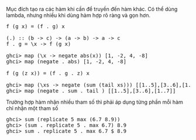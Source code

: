
Mục đích tạo ra các hàm khi cần để truyền đến hàm khác. Có thể dùng lambda, nhưng nhiều khi dùng hàm hợp rõ ràng và gọn hơn.

<pre>
f (g x) = (f . g) x

(.) :: (b -> c) -> (a -> b) -> a -> c
f . g = \x -> f (g x)

ghci> map (\x -> negate abs(x)) [1, -2, 4, -8]
ghci> map (negate . abs) [1, -2, 4, -8]

f (g (z x)) = (f . g . z) x

ghci> map (\xs -> negate (sum (tail xs))) [[1..5],[3..6],[1..7]]
ghci> map (negate . sum . tail ) [[1..5],[3..6],[1..7]]
</pre>

Trường hợp hàm nhận nhiều tham số thì phải áp dụng từng phần mỗi hàm chỉ nhận một tham số

<pre>
ghci> sum (replicate 5 max (6.7 8.9))
ghci> (sum . replicate 5 . max 6.7) 8.9
ghci> sum . replicate 5 . max 6.7 $ 8.9
</pre>

